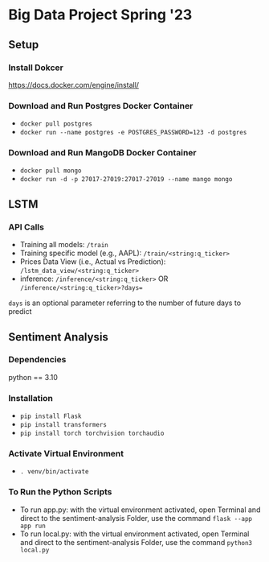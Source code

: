 # Big Data Project Spring '23
## Setup
### Install Dokcer
https://docs.docker.com/engine/install/

### Download and Run Postgres Docker Container
- `docker pull postgres`
- `docker run --name postgres -e POSTGRES_PASSWORD=123 -d postgres`

### Download and Run MangoDB Docker Container
- `docker pull mongo`
- `docker run -d -p 27017-27019:27017-27019 --name mango mongo`

## LSTM
### API Calls
- Training all models: `/train`
- Training specific model (e.g., AAPL): `/train/<string:q_ticker>`
- Prices Data View (i.e., Actual vs Prediction): `/lstm_data_view/<string:q_ticker>`
- inference: `/inference/<string:q_ticker>` OR `/inference/<string:q_ticker>?days=` 

`days` is an optional parameter referring to the number of future days to predict


## Sentiment Analysis

### Dependencies
python == 3.10
### Installation
- `pip install Flask`
- `pip install transformers`
- `pip install torch torchvision torchaudio`

### Activate Virtual Environment
- `. venv/bin/activate`


### To Run the Python Scripts
- To run app.py: with the virtual environment activated, open Terminal and direct to the sentiment-analysis Folder, use the command `flask --app app run`
- To run local.py: with the virtual environment activated, open Terminal and direct to the sentiment-analysis Folder, use the command `python3 local.py`



